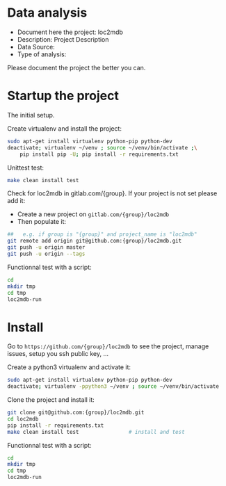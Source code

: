 # Data analysis
- Document here the project: loc2mdb
- Description: Project Description
- Data Source:
- Type of analysis:

Please document the project the better you can.

# Startup the project

The initial setup.

Create virtualenv and install the project:
```bash
sudo apt-get install virtualenv python-pip python-dev
deactivate; virtualenv ~/venv ; source ~/venv/bin/activate ;\
    pip install pip -U; pip install -r requirements.txt
```

Unittest test:
```bash
make clean install test
```

Check for loc2mdb in gitlab.com/{group}.
If your project is not set please add it:

- Create a new project on `gitlab.com/{group}/loc2mdb`
- Then populate it:

```bash
##   e.g. if group is "{group}" and project_name is "loc2mdb"
git remote add origin git@github.com:{group}/loc2mdb.git
git push -u origin master
git push -u origin --tags
```

Functionnal test with a script:

```bash
cd
mkdir tmp
cd tmp
loc2mdb-run
```

# Install

Go to `https://github.com/{group}/loc2mdb` to see the project, manage issues,
setup you ssh public key, ...

Create a python3 virtualenv and activate it:

```bash
sudo apt-get install virtualenv python-pip python-dev
deactivate; virtualenv -ppython3 ~/venv ; source ~/venv/bin/activate
```

Clone the project and install it:

```bash
git clone git@github.com:{group}/loc2mdb.git
cd loc2mdb
pip install -r requirements.txt
make clean install test                # install and test
```
Functionnal test with a script:

```bash
cd
mkdir tmp
cd tmp
loc2mdb-run
```
